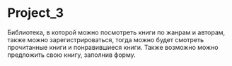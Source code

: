 # Project_3
Библиотека, в которой можно посмотреть книги по жанрам и авторам, также можно зарегистрироваться, тогда можно будет смотреть прочитанные книги и понравившиеся книги. Также возможно можно предложить свою книгу, заполнив форму.
